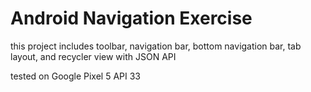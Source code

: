 # Android Navigation Exercise
this project includes toolbar, navigation bar, bottom navigation bar, tab layout, and recycler view with JSON API

tested on Google Pixel 5 API 33
